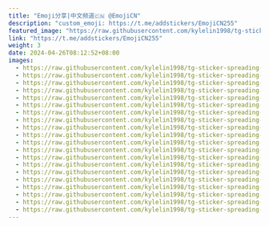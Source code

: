 ```yaml
---
title: "Emoji分享|中文频道🇨🇳 @EmojiCN"
description: "custom_emoji: https://t.me/addstickers/EmojiCN255"
featured_image: "https://raw.githubusercontent.com/kylelin1998/tg-sticker-spreading-worldwide-images/main/img/fd7d4498-b10d-478c-b4d2-81117aa3e1e5.jpg"
link: "https://t.me/addstickers/EmojiCN255"
weight: 3
date: 2024-04-26T08:12:52+08:00
images:
  - https://raw.githubusercontent.com/kylelin1998/tg-sticker-spreading-worldwide-images/main/img/fd7d4498-b10d-478c-b4d2-81117aa3e1e5.jpg
  - https://raw.githubusercontent.com/kylelin1998/tg-sticker-spreading-worldwide-images/main/img/cac4107d-6d92-42b9-b8b0-60329324762f.jpg
  - https://raw.githubusercontent.com/kylelin1998/tg-sticker-spreading-worldwide-images/main/img/fb80420b-0daa-4525-8db9-ec424f51f3b2.jpg
  - https://raw.githubusercontent.com/kylelin1998/tg-sticker-spreading-worldwide-images/main/img/d22164ab-d4a2-4494-ba70-32a07d2b09cd.jpg
  - https://raw.githubusercontent.com/kylelin1998/tg-sticker-spreading-worldwide-images/main/img/3ca0a5c9-70f7-42d3-bf9c-c662f5de69d9.jpg
  - https://raw.githubusercontent.com/kylelin1998/tg-sticker-spreading-worldwide-images/main/img/bfe1cd14-0e99-4147-bb3d-50251670a6b7.jpg
  - https://raw.githubusercontent.com/kylelin1998/tg-sticker-spreading-worldwide-images/main/img/6bff8056-50dc-4adb-975d-624a235a0504.jpg
  - https://raw.githubusercontent.com/kylelin1998/tg-sticker-spreading-worldwide-images/main/img/f121445c-8d44-4f4d-a87e-e7fdb7d97db6.jpg
  - https://raw.githubusercontent.com/kylelin1998/tg-sticker-spreading-worldwide-images/main/img/2d08de4b-e478-4caf-a316-b77dffb49cda.jpg
  - https://raw.githubusercontent.com/kylelin1998/tg-sticker-spreading-worldwide-images/main/img/8de9ace6-0bd5-4d3e-bf2c-b9a2bcdf4375.jpg
  - https://raw.githubusercontent.com/kylelin1998/tg-sticker-spreading-worldwide-images/main/img/6f73f5f6-ac90-4eb0-98cf-9956c8ac993c.jpg
  - https://raw.githubusercontent.com/kylelin1998/tg-sticker-spreading-worldwide-images/main/img/16414d97-5627-40c0-b0ae-32054dae1c35.jpg
  - https://raw.githubusercontent.com/kylelin1998/tg-sticker-spreading-worldwide-images/main/img/909313d9-3e52-4683-a978-48eac5cdb32b.jpg
  - https://raw.githubusercontent.com/kylelin1998/tg-sticker-spreading-worldwide-images/main/img/18931b38-9e85-49d7-ac81-f5fa7f391b62.jpg
  - https://raw.githubusercontent.com/kylelin1998/tg-sticker-spreading-worldwide-images/main/img/4705f617-ebca-4da9-bd31-d0ac7a05dc48.jpg
  - https://raw.githubusercontent.com/kylelin1998/tg-sticker-spreading-worldwide-images/main/img/98b1d081-d095-4c1f-9a2d-218a484311f5.jpg
  - https://raw.githubusercontent.com/kylelin1998/tg-sticker-spreading-worldwide-images/main/img/51c8e209-8f6c-4619-87a2-975803551e51.jpg
  - https://raw.githubusercontent.com/kylelin1998/tg-sticker-spreading-worldwide-images/main/img/fe881548-72ae-4ae4-93ec-f27c487b81a0.jpg
  - https://raw.githubusercontent.com/kylelin1998/tg-sticker-spreading-worldwide-images/main/img/a417c1b3-7174-4a20-bd12-3524af41b44c.jpg
  - https://raw.githubusercontent.com/kylelin1998/tg-sticker-spreading-worldwide-images/main/img/47eb37ee-53a9-4bd3-b0c6-9aec6a7a9c88.jpg
---
```

